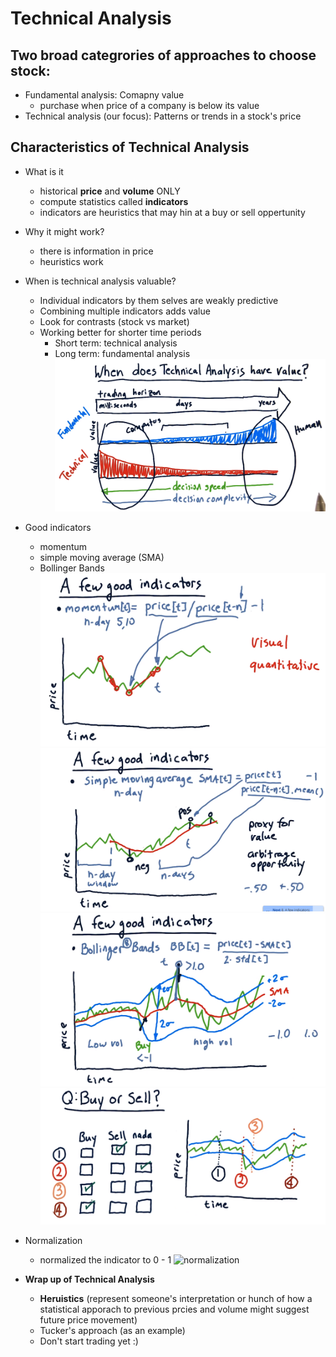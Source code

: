 # Technical Analysis
## Two broad categrories of approaches to choose stock:
- Fundamental analysis: Comapny value
    - purchase when price of a company is below its value
- Technical analysis (our focus): Patterns or trends in a stock's price

## Characteristics of Technical Analysis
- What is it
    - historical **price** and **volume** ONLY
    - compute statistics called **indicators**
    - indicators are heuristics that may hin at a buy or sell oppertunity
- Why it might work?
    - there is information in price
    - heuristics work
- When is technical analysis valuable?
    - Individual indicators by them selves are weakly predictive
    - Combining multiple indicators adds value
    - Look for contrasts (stock vs market)
    - Working better for shorter time periods 
        - Short term: technical analysis
        - Long term: fundamental analysis
    ![value](https://raw.githubusercontent.com/suereey/ML4T_summer_study/main/02_screenshot/41_analysisvalue.PNG)
- Good indicators
    - momentum
    - simple moving average (SMA)
    - Bollinger Bands
    ![momentum](https://raw.githubusercontent.com/suereey/ML4T_summer_study/main/02_screenshot/42_momentum.PNG)
    ![simplemovingaverage](https://raw.githubusercontent.com/suereey/ML4T_summer_study/main/02_screenshot/43_movingaverage.PNG)
    ![BBand](https://raw.githubusercontent.com/suereey/ML4T_summer_study/main/02_screenshot/44_bollingerbands.PNG)
    ![BBand_example](https://raw.githubusercontent.com/suereey/ML4T_summer_study/main/02_screenshot/45_bollingerbands.PNG)
- Normalization
    - normalized the indicator to 0 - 1
    ![normalization]()

- **Wrap up of Technical Analysis**
    - **Heruistics** (represent someone's interpretation or hunch of how a statistical apporach to previous prcies and volume might suggest future price movement)
    - Tucker's approach (as an example)
    - Don't start trading yet :)
